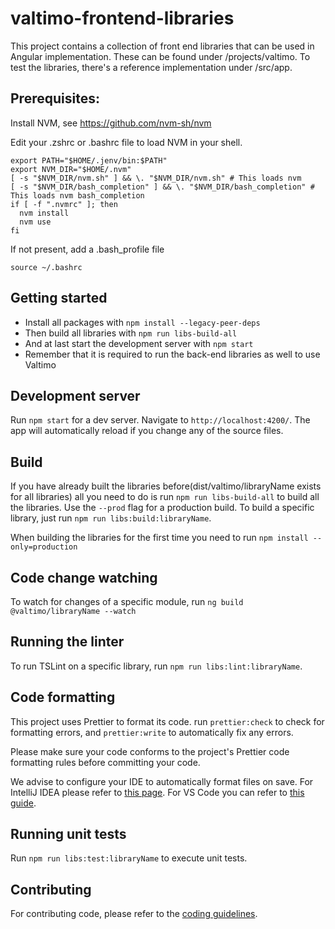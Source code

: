 # valtimo-frontend-libraries

This project contains a collection of front end libraries that can be used in Angular
implementation. These can be found under /projects/valtimo. To test the libraries, there's a
reference implementation under /src/app.

## Prerequisites:

Install NVM, see https://github.com/nvm-sh/nvm

Edit your .zshrc or .bashrc file to load NVM in your shell.

```
export PATH="$HOME/.jenv/bin:$PATH"
export NVM_DIR="$HOME/.nvm"
[ -s "$NVM_DIR/nvm.sh" ] && \. "$NVM_DIR/nvm.sh" # This loads nvm
[ -s "$NVM_DIR/bash_completion" ] && \. "$NVM_DIR/bash_completion" # This loads nvm bash_completion
if [ -f ".nvmrc" ]; then
  nvm install
  nvm use
fi
```

If not present, add a .bash_profile file

```
source ~/.bashrc
```

## Getting started

- Install all packages with `npm install --legacy-peer-deps`
- Then build all libraries with `npm run libs-build-all`
- And at last start the development server with `npm start`
- Remember that it is required to run the back-end libraries as well to use Valtimo

## Development server

Run `npm start` for a dev server. Navigate to `http://localhost:4200/`. The app will automatically
reload if you change any of the source files.

## Build

If you have already built the libraries before(dist/valtimo/libraryName exists for all libraries)
all you need to do is run `npm run libs-build-all` to build all the libraries. Use the `--prod`
flag for a production build. To build a specific library, just run `npm run libs:build:libraryName`.

When building the libraries for the first time you need to run `npm install --only=production`

## Code change watching

To watch for changes of a specific module, run `ng build @valtimo/libraryName --watch`

## Running the linter

To run TSLint on a specific library, run `npm run libs:lint:libraryName`.

## Code formatting

This project uses Prettier to format its code. run `prettier:check` to check for formatting errors,
and `prettier:write` to automatically fix any errors.

Please make sure your code conforms to the project's Prettier code formatting rules before
committing your code.

We advise to configure your IDE to automatically format files on save. For IntelliJ IDEA please
refer to [this page](https://www.jetbrains.com/help/idea/prettier.html#ws_prettier_install). For VS
Code you can refer to
[this guide](https://scottsauber.com/2017/06/10/prettier-format-on-save-never-worry-about-formatting-javascript-again/).

## Running unit tests

Run `npm run libs:test:libraryName` to execute unit tests.

## Contributing

For contributing code, please refer to the [coding guidelines](CODING-GUIDELINES.md).
